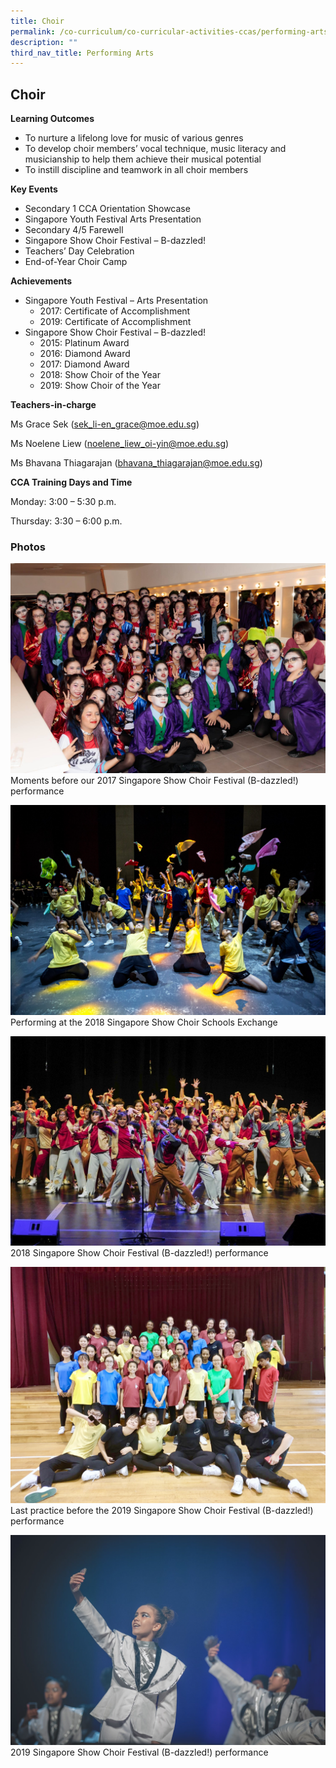 ```yaml
---
title: Choir
permalink: /co-curriculum/co-curricular-activities-ccas/performing-arts-choir/
description: ""
third_nav_title: Performing Arts
---
```

Choir
-----

**Learning Outcomes**

*   To nurture a lifelong love for music of various genres
*   To develop choir members’ vocal technique, music literacy and musicianship to help them achieve their musical potential
*   To instill discipline and teamwork in all choir members

**Key Events**

*   Secondary 1 CCA Orientation Showcase
*   Singapore Youth Festival Arts Presentation
*   Secondary 4/5 Farewell
*   Singapore Show Choir Festival – B-dazzled!
*   Teachers’ Day Celebration
*   End-of-Year Choir Camp

**Achievements**

*   Singapore Youth Festival – Arts Presentation
    *   2017: Certificate of Accomplishment
    *   2019: Certificate of Accomplishment
*   Singapore Show Choir Festival – B-dazzled!
    *   2015: Platinum Award
    *   2016: Diamond Award
    *   2017: Diamond Award
    *   2018: Show Choir of the Year
    *   2019: Show Choir of the Year

**Teachers-in-charge**

Ms Grace Sek ([sek\_li-en\_grace@moe.edu.sg](mailto:sek_li-en_grace@moe.edu.sg))

Ms Noelene Liew ([noelene\_liew\_oi-yin@moe.edu.sg](mailto:noelene_liew_oi-yin@moe.edu.sg))

Ms Bhavana Thiagarajan ([bhavana\_thiagarajan@moe.edu.sg](mailto:bhavana_thiagarajan@moe.edu.sg))

**CCA Training Days and Time**

Monday: 3:00 – 5:30 p.m.

Thursday: 3:30 – 6:00 p.m.

### Photos

![](/images/Photo-10-4.jpg)
Moments before our 2017 Singapore Show Choir Festival (B-dazzled!) performance

![](/images/Photo-9-4-scaled.jpg)
Performing at the 2018 Singapore Show Choir Schools Exchange

![](/images/Photo-8-4.jpg)
2018 Singapore Show Choir Festival (B-dazzled!) performance

![](/images/Photo-7-5.jpg)
Last practice before the 2019 Singapore Show Choir Festival (B-dazzled!) performance

![](/images/Photo-6-5.jpg)
2019 Singapore Show Choir Festival (B-dazzled!) performance
